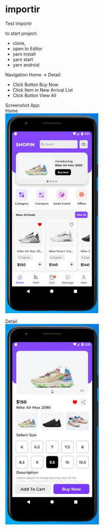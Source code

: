 # importir
Test Importir

to start project:
- clone,
- open to Editor
- yarn install
- yarn start
- yarn android

Navigation Home -> Detail:
- Click Button Buy Now
- Click Item in New Arrival List
- Click Button View All


Screenshot App:<br>
Home<br>
![alt text](https://github.com/twinedo/importir/blob/master/src/assets/images/SSHome.JPG?raw=true)

Detail<br>
![alt text](https://github.com/twinedo/importir/blob/master/src/assets/images/SSDetail.JPG?raw=true)
